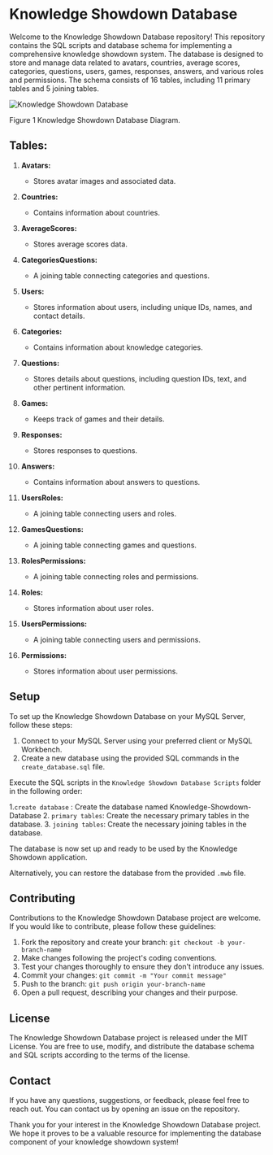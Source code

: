 # Knowledge Showdown Database

Welcome to the Knowledge Showdown Database repository! This repository contains the SQL scripts and database schema for implementing a comprehensive knowledge showdown system. The database is designed to store and manage data related to avatars, countries, average scores, categories, questions, users, games, responses, answers, and various roles and permissions. The schema consists of 16 tables, including 11 primary tables and 5 joining tables.

![Knowledge Showdown Database](https://github.com/BorisPaunovic/Knowledge-Showdown-Database/assets/119711363/e9b2c448-0c60-47af-b1ca-1c8b450eae6d)

Figure 1 Knowledge Showdown Database Diagram.
## Tables:

1. **Avatars:**
   - Stores avatar images and associated data.

2. **Countries:**
   - Contains information about countries.

3. **AverageScores:**
   - Stores average scores data.

4. **CategoriesQuestions:**
   - A joining table connecting categories and questions.

5. **Users:**
   - Stores information about users, including unique IDs, names, and contact details.

6. **Categories:**
   - Contains information about knowledge categories.

7. **Questions:**
   - Stores details about questions, including question IDs, text, and other pertinent information.

8. **Games:**
   - Keeps track of games and their details.

9. **Responses:**
   - Stores responses to questions.

10. **Answers:**
    - Contains information about answers to questions.

11. **UsersRoles:**
    - A joining table connecting users and roles.

12. **GamesQuestions:**
    - A joining table connecting games and questions.

13. **RolesPermissions:**
    - A joining table connecting roles and permissions.

14. **Roles:**
    - Stores information about user roles.

15. **UsersPermissions:**
    - A joining table connecting users and permissions.

16. **Permissions:**
    - Stores information about user permissions.

## Setup

To set up the Knowledge Showdown Database on your MySQL Server, follow these steps:

1. Connect to your MySQL Server using your preferred client or MySQL Workbench.
2. Create a new database using the provided SQL commands in the `create_database.sql` file.

Execute the SQL scripts in the `Knowledge Showdown Database Scripts` folder in the following order:

 1.`create database` : Create the database named Knowledge-Showdown-Database
 2. `primary tables`: Create the necessary primary tables in the database.
 3. `joining tables`: Create the necessary joining tables in the database.
 

The database is now set up and ready to be used by the Knowledge Showdown application.

Alternatively, you can restore the database from the provided `.mwb` file.

## Contributing

Contributions to the Knowledge Showdown Database project are welcome. If you would like to contribute, please follow these guidelines:

1. Fork the repository and create your branch: `git checkout -b your-branch-name`
2. Make changes following the project's coding conventions.
3. Test your changes thoroughly to ensure they don't introduce any issues.
4. Commit your changes: `git commit -m "Your commit message"`
5. Push to the branch: `git push origin your-branch-name`
6. Open a pull request, describing your changes and their purpose.

## License

The Knowledge Showdown Database project is released under the MIT License. You are free to use, modify, and distribute the database schema and SQL scripts according to the terms of the license.

## Contact

If you have any questions, suggestions, or feedback, please feel free to reach out. You can contact us by opening an issue on the repository.

Thank you for your interest in the Knowledge Showdown Database project. We hope it proves to be a valuable resource for implementing the database component of your knowledge showdown system!
